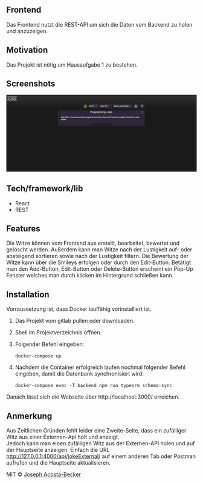 ## Frontend

Das Frontend nutzt die REST-API um sich die Daten vom Backend zu holen und anzuzeigen.

## Motivation

Das Projekt ist nötig um Hausaufgabe 1 zu bestehen.

## Screenshots

![Alt text](/images/website.jpg?raw=true "Optional Title")

## Tech/framework/lib

- React
- REST

## Features

Die Witze können vom Frontend aus erstellt, bearbeitet, bewertet und gelöscht werden.
Außerdem kann man Witze nach der Lustigkeit auf- oder absteigend sortieren sowie
nach der Lustigkeit filtern.
Die Bewertung der Witze kann über die Smileys erfolgen oder durch den Edit-Button.
Betätigt man den Add-Button, Edit-Button oder Delete-Button erscheint ein Pop-Up Fenster welches man durch klicken im Hintergrund schließen kann.

## Installation

Vorraussetzung ist, dass Docker lauffähig vorinstalliert ist.

1. Das Projekt vom gitlab pullen oder downloaden.
2. Shell im Projektverzeichnis öffnen.
3. Folgender Befehl eingeben:<br>

   ```console
   docker-compose up
   ```

4. Nachdem die Container erfolgreich laufen nochmal folgender Befehl eingeben, damit die Datenbank synchronisiert wird:<br>

   ```console
   docker-compose exec -T backend npm run typeorm schema:sync
   ```

Danach lässt sich die Webseite über http://localhost:3000/ erreichen.

## Anmerkung

Aus Zeitlichen Gründen fehlt leider eine Zweite-Seite, dass ein zufälliger Witz aus einer Externen-Api holt und anzeigt.<br>
Jedoch kann man einen zufälligen Witz aus der Externen-API holen und auf der Hauptseite anzeigen. Einfach die URL http://127.0.0.1:4000/api/jokeExternal/ auf einem anderen Tab oder Postman aufrufen und die Hauptseite aktualisieren.

MIT © [Joseph Acosta-Becker]()
